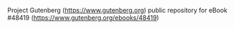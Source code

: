 Project Gutenberg (https://www.gutenberg.org) public repository for eBook #48419 (https://www.gutenberg.org/ebooks/48419)
